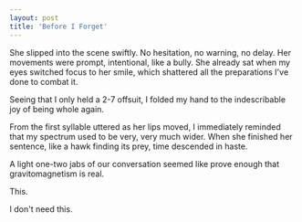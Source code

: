 ```yaml
---
layout: post
title: 'Before I Forget'
---
```

She slipped into the scene swiftly. No hesitation, no warning, no delay. Her movements were prompt, intentional, like a bully. She already sat when my eyes switched focus to her smile, which shattered all the preparations I've done to combat it.

Seeing that I only held a 2-7 offsuit, I folded my hand to the indescribable joy of being whole again.

From the first syllable uttered as her lips moved, I immediately reminded that my spectrum used to be very, very much wider. When she finished her sentence, like a hawk finding its prey, time descended in haste.

A light one-two jabs of our conversation seemed like prove enough that gravitomagnetism is real.

This.

I don't need this.
